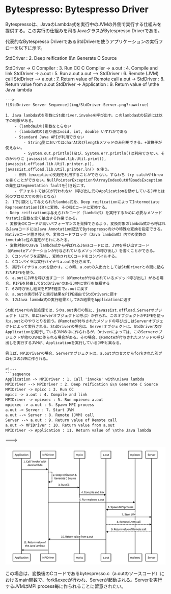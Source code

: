 
Bytespresso: Bytespresso Driver
==

Bytespressoは、JavaのLambda式を実行中のJVMの外側で実行する仕組みを提供する。この実行の仕組みを司るJavaクラスがBytespresso Driverである。

代表的なBytespresso DriverであるStdDriverを使うアプリケーションの実行フローを以下に示す。

<!---
```sequence
Application -> StdDriver : 1. Call 'invoke' with\nJava lambda
StdDriver --> StdDriver : 2. Deep reification &\n Generate C Source
StdDriver -> C Compiler : 3. Run CC
C Compiler -> a.out : 4. Compile and link
StdDriver -> a.out : 5. Run a.out
a.out --> StdDriver : 6. Remote (JVM) call
StdDriver --> a.out : 7. Return value of Remote call
a.out -> StdDriver : 8. Return value from a.out
StdDriver -> Application : 9. Return value of \nthe Java lambda
```
--->
![StdDriver Server Sequence](img/StdDriver-Server.png?raw=true)

1. Java lambda式を引数にStdDriver.invokeを呼び出す。このlambda式の記述には以下の制限がある。
	- (lambda式の)引数をとらない
	- (lambda式の)返り値はvoid, int, double いずれかである
	- Standard Java APIが利用できない
		- String型においてはcharAt及びlengthメソッドのみ利用できる。+演算子が使えない。
		- System.out.println()及び、System.err.println()は利用できない。そのかわりに javassist.offload.lib.Util.print(), javassist.offload.lib.Util.printer.p(), javassist.offload.lib.Util.printer.ln() を使う。
	- 例外（exception)処理を利用することができない。すなわち try catchやthrowを書くことができない。NullPointerExceptionやArrayIndexOutOfBoudsExceptionの発生はSegmentation faultを引き起こす。
	- デフォルトではGCが行われない（呼び出し元のApplicationを動かしているJVMとは別のプロセスでの実行となる）
2. 1で引数として与えられたlambda式を、Deep reificationによってIntermediate Representation(IR)に変換、その後Cコードに変換する。
- Deep reificationは与えられたコード（lambda式）を実行するために必要なメソッドやstatic変数を全て抽出する作業である。
- 変換後のCコードが高いパフォーマンスを発揮できるよう、変換対象のlambda式から呼ばれるJavaコードにはJava Annotation記法でBytespresso向けの特殊な変換を指定できる。Nativeコード置き換えや、変換コードブロック（Java lambda式）内での変数のimmutable性の指定がそれにあたる。
- 変換対象のJava lambda式から呼ばれるJavaコードには、JVMを呼び出すコード（@Remoteアノテーションが付与されているメソッドの呼び出し）を書くことができる。
3. Cコンパイラを起動し、変換されたCコードをコンパイルする。
4. Cコンパイラは実行バイナリa.outを吐き出す。
5. 実行バイナリa.outを動かす。この時、a.outの入出力としてはStdDriverとの間に貼られたPIPEを使う。
6. a.outにJVMを呼び出すコード（@Remoteが付与されているメソッド呼び出し）がある場合、PIPEを経由してStdDriverのあるJVMに実行を依頼する
7. 6の呼び出し結果をPIPE経由でa.outに戻す
8. a.outの実行終了と実行結果をPIPE経由でStdDriverに戻す
9. 1のJava lambda式の実行結果として8の結果をApplicationに返す

StdDriverの内部処理では、5のa.out実行の際に、javassist.offload.Serverオブジェクト（以下、単にServerオブジェクトと呼ぶ）が作られ、このオブジェクトがPIPEを使ったa.outとのやりとりを担う。@Remoteが付与されたメソッドの呼び出しはServerオブジェクトによって実行される。StdDriverの場合は、Serverオブジェクトは、StdDriver及びApplicationを実行しているJVMの中に作られるが、Driverによっては、このServerオブジェクトが他のJVMに作られる場合がある。その場合、@Remoteが付与されたメソッドの呼び出しを実行するJVMが、Applicationを実行しているJVMと異なる。

例えば、MPIDriverの場合、Serverオブジェクトは、a.outプロセスからforkされた別プロセスのJVMに作られる。

<!---
```sequence
Application -> MPIDriver : 1. Call 'invoke' with\nJava lambda
MPIDriver --> MPIDriver : 2. Deep reification &\n Generate C Source
MPIDriver -> mpicc : 3. Run CC
mpicc -> a.out : 4. Compile and link
MPIDriver -> mpiexec : 5. Run mpiexec a.out
mpiexec -> a.out : 6. Spawn MPI process
a.out -> Server : 7. Start JVM
a.out --> Server : 8. Remote (JVM) call
Server --> a.out : 9. Return value of Remote call
a.out -> MPIDriver : 10. Return value from a.out
MPIDriver -> Application : 11. Return value of \nthe Java lambda
```
--->

![MPIDriver Server Sequence](img/MPIDriver-Server.png?raw=true)


この場合は、変換後のCコードであるbytespresso.c（a.outのソースコード）におけるmain関数で、fork&execが行われ、Serverが起動される。Serverを実行するJVMはMPI process毎に作られることに留意されたい。
